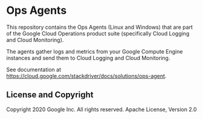 # Ops Agents

This repository contains the Ops Agents (Linux and Windows) that are part of the
Google Cloud Operations product suite (specifically Cloud Logging and Cloud
Monitoring).

The agents gather logs and metrics from your Google Compute Engine instances and
send them to Cloud Logging and Cloud Monitoring.

See documentation at https://cloud.google.com/stackdriver/docs/solutions/ops-agent.

## License and Copyright


Copyright 2020 Google Inc. All rights reserved.
Apache License, Version 2.0
